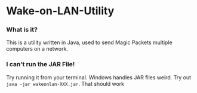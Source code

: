 # Wake-on-LAN-Utility

### What is it?

This is a utility written in Java, used to send Magic Packets
multiple computers on a network. 

### I can't run the JAR File!

Try running it from your terminal. Windows handles JAR files weird.
Try out `java -jar wakeonlan-XXX.jar`.
That should work